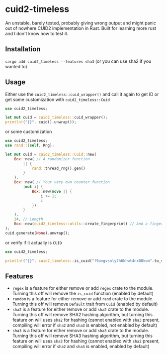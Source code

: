 # cuid2-timeless

An unstable, barely tested, probably giving wrong output and might panic out of nowhere CUID2 implementation in Rust. Built for learning more rust and I don't know how to test it.

## Installation

`cargo add cuid2_timeless --features sha3` (or you can use sha2 if you wanted to)

## Usage

Either use the `cuid2_timeless::cuid_wrapper()` and call it again to get ID or get some customization with `cuid2_timeless::Cuid`

``` rust
use cuid2_timeless;

let mut cuid = cuid2_timeless::cuid_wrapper();
println!("{}", cuid().unwrap());
```

or some customization

```rust
use cuid2_timeless;
use rand::{self, Rng};

let mut cuid = cuid2_timeless::Cuid::new(
    Box::new( // A randomizer function
        || {
            rand::thread_rng().gen()
        }
    ),
    Box::new( // Your very own counter function
        |mut i| {
            Box::new(move || {
                i += 1;
                i
            })
        }
    ),
    24, // Length
    Box::new(cuid2_timeless::utils::create_fingerprint) // And a fingerprint creator function (im too lazy to implement)
);
cuid.generate(None).unwrap();
```

or verify if it actually is `CUID`

```rust
use cuid2_timeless;

println!("{}", cuid2_timeless::is_cuid("f9ovgvsnly7h6khwt4nx08kom".to_string(), None, None));
```

## Features

- `regex` is a feature for either remove or add `regex` crate to the module. Turning this off will remove the `is_cuid` function (enabled by default)
- `random` is a feature for either remove or add `rand` crate to the module. Turning this off will remove `Default` trait from `Cuid` (enabled by default)
- `sha2` is a feature for either remove or add `sha2` crate to the module. Turning this off will remove SHA2 hashing algorithm, but turning this feature on will uses `sha2` for hashing (cannot enabled with `sha3` present, compiling will error if `sha2` and `sha3` is enabled, not enabled by default)
- `sha3` is a feature for either remove or add `sha3` crate to the module. Turning this off will remove SHA3 hashing algorithm, but turning this feature on will uses `sha3` for hashing (cannot enabled with `sha2` present, compiling will error if `sha2` and `sha3` is enabled, enabled by default)
